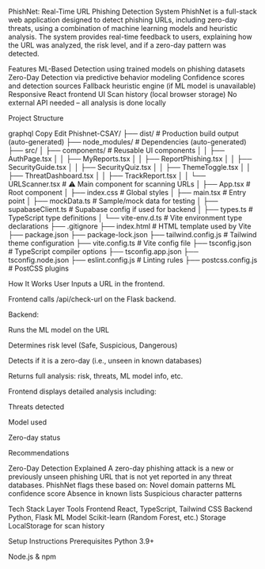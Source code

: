 PhishNet: Real-Time URL Phishing Detection System
PhishNet is a full-stack web application designed to detect phishing URLs, including zero-day threats, using a combination of machine learning models and heuristic analysis. The system provides real-time feedback to users, explaining how the URL was analyzed, the risk level, and if a zero-day pattern was detected.

Features
ML-Based Detection using trained models on phishing datasets
Zero-Day Detection via predictive behavior modeling
Confidence scores and detection sources
Fallback heuristic engine (if ML model is unavailable)
Responsive React frontend UI
Scan history (local browser storage)
No external API needed – all analysis is done locally

Project Structure

graphql
Copy
Edit
Phishnet-CSAY/
├── dist/                      # Production build output (auto-generated)
├── node_modules/              # Dependencies (auto-generated)
├── src/
│   ├── components/            # Reusable UI components
│   │   ├── AuthPage.tsx
│   │   ├── MyReports.tsx
│   │   ├── ReportPhishing.tsx
│   │   ├── SecurityGuide.tsx
│   │   ├── SecurityQuiz.tsx
│   │   ├── ThemeToggle.tsx
│   │   ├── ThreatDashboard.tsx
│   │   ├── TrackReport.tsx
│   │   └── URLScanner.tsx     # ⚠️ Main component for scanning URLs
│   ├── App.tsx                # Root component
│   ├── index.css              # Global styles
│   ├── main.tsx               # Entry point
│   ├── mockData.ts            # Sample/mock data for testing
│   ├── supabaseClient.ts      # Supabase config if used for backend
│   ├── types.ts               # TypeScript type definitions
│   └── vite-env.d.ts          # Vite environment type declarations
├── .gitignore
├── index.html                 # HTML template used by Vite
├── package.json
├── package-lock.json
├── tailwind.config.js        # Tailwind theme configuration
├── vite.config.ts            # Vite config file
├── tsconfig.json             # TypeScript compiler options
├── tsconfig.app.json
├── tsconfig.node.json
├── eslint.config.js          # Linting rules
├── postcss.config.js         # PostCSS plugins

 How It Works
User Inputs a URL in the frontend.

Frontend calls /api/check-url on the Flask backend.

Backend:

Runs the ML model on the URL

Determines risk level (Safe, Suspicious, Dangerous)

Detects if it is a zero-day (i.e., unseen in known databases)

Returns full analysis: risk, threats, ML model info, etc.

Frontend displays detailed analysis including:

Threats detected

Model used

Zero-day status

Recommendations

 Zero-Day Detection Explained
A zero-day phishing attack is a new or previously unseen phishing URL that is not yet reported in any threat databases. PhishNet flags these based on:
Novel domain patterns
ML confidence score
Absence in known lists
Suspicious character patterns



 Tech Stack
Layer	Tools
Frontend	React, TypeScript, Tailwind CSS
Backend	Python, Flask
ML Model	Scikit-learn (Random Forest, etc.)
Storage	LocalStorage for scan history

 Setup Instructions
 Prerequisites
Python 3.9+

Node.js & npm

